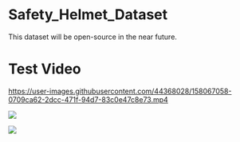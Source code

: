 # Safety_Helmet_Dataset

This dataset will be open-source in the near future.

# Test Video

https://user-images.githubusercontent.com/44368028/158067058-0709ca62-2dcc-471f-94d7-83c0e47c8e73.mp4

![](https://github.com/LuckyXie0427/myGitTest/blob/master/%E5%8A%A8%E7%94%BB%20(0).gif)

![](https://user-images.githubusercontent.com/66900665/159126289-6988afb4-df51-46b9-8043-5ce13976e0c3.gif)
